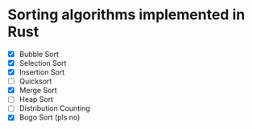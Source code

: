 # Sorting algorithms implemented in Rust

- [x] Bubble Sort
- [x] Selection Sort
- [x] Insertion Sort
- [ ] Quicksort
- [x] Merge Sort
- [ ] Heap Sort
- [ ] Distribution Counting
- [x] Bogo Sort (pls no)
